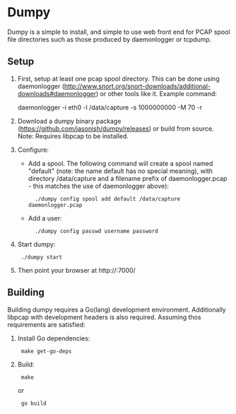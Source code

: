 # Dumpy

Dumpy is a simple to install, and simple to use web front end for PCAP
spool file directories such as those produced by daemonlogger or
tcpdump.

## Setup

1. First, setup at least one pcap spool directory.  This can be done
  using daemonlogger
  (http://www.snort.org/snort-downloads/additional-downloads#daemonlogger)
  or other tools like it.  Example command:

      daemonlogger -i eth0 -l /data/capture -s 1000000000 -M 70 -r

2. Download a dumpy binary package
  (https://github.com/jasonish/dumpy/releases) or build from source.
  Note: Requires libpcap to be installed.

3. Configure:

	* Add a spool.  The following command will create a spool named
      "default" (note: the name default has no special meaning), with
      directory /data/capture and a filename prefix of
      daemonlogger.pcap - this matches the use of daemonlogger above):

			./dumpy config spool add default /data/capture daemonlogger.pcap

    * Add a user:

			./dumpy config passwd username password

4. Start dumpy:

		./dumpy start

5. Then point your browser at http://<hostname>:7000/

## Building

Building dumpy requires a Go(lang) development environment.
Additionally libpcap with development headers is also required.
Assuming thos requirements are satisfied:

1. Install Go dependencies:

		make get-go-deps

2. Build:

		make

	or

		go build
